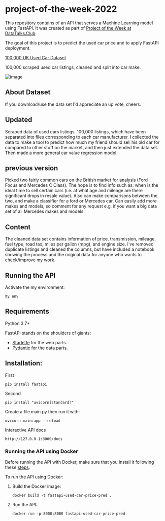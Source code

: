 # project-of-the-week-2022

This repository contains of an API that serves a Machine Learning model using FastAPI. It was created as part of [Project of the Week at DataTalks.Club](https://github.com/DataTalksClub/project-of-the-week)

The goal of this project is to predict the used car price and to apply FastAPI deployment.

[100,000 UK Used Car Dataset](https://www.kaggle.com/datasets/adityadesai13/used-car-dataset-ford-and-mercedes)

100,000 scraped used car listings, cleaned and split into car make.

![image](https://user-images.githubusercontent.com/82657966/208224757-0e7681c2-c59b-4320-878e-878c268b6e67.png)

## About Dataset
If you download/use the data set I'd appreciate an up vote, cheers.

## Updated
Scraped data of used cars listings. 100,000 listings, which have been separated into files corresponding to each car manufacturer. I collected the data to make a tool to predict how much my friend should sell his old car for compared to other stuff on the market, and then just extended the data set. Then made a more general car value regression model.

## previous version

Picked two fairly common cars on the British market for analysis (Ford Focus and Mercedes C Class). The hope is to find info such as: when is the ideal time to sell certain cars (i.e. at what age and mileage are there significant drops in resale value). Also can make comparisons between the two, and make a classifier for a ford or Mercedes car. Can easily add more makes and models, so comment for any request e.g. if you want a big data set of all Mercedes makes and models.

## Content
The cleaned data set contains information of price, transmission, mileage, fuel type, road tax, miles per gallon (mpg), and engine size. I've removed duplicate listings and cleaned the columns, but have included a notebook showing the process and the original data for anyone who wants to check/improve my work.

## Running the API

Activate the my environment:

   ```
   my env
   ```

## Requirements

Python 3.7+

FastAPI stands on the shoulders of giants:

* [Starlette](https://www.starlette.io/) for the web parts.
* [Pydantic](https://pydantic-docs.helpmanual.io/) for the data parts.

## Installation:

First
```
pip install fastapi
```
Second
```
pip install "uvicorn[standard]"
```
Create a file main.py then run it with:

```
uvicorn main:app --reload
```
Interactive API docs

```
http://127.0.0.1:8000/docs
```

### Running the API using Docker

Before running the API with Docker, make sure that you install it following these [steps](https://docs.docker.com/get-docker/).

To run the API using Docker:

1. Build the Docker image:

   ```
   docker build -t fastapi-used-car-price-pred . 
   ```

2. Run the API:

   ```
   docker run -p 8000:8000 fastapi-used-car-price-pred
   ```
   
